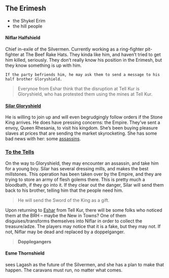 ## The Erimesh
 + the Shykel Erim
 + the hill people

#### Niflar Halfshield

Chief in-exile of the Silvermen. Currently working as a ring-fighter pit-fighter at The Beef Rake Hats. They kinda like him, and haven’t tried to get him killed, seriously. They don’t really know his position in the Erimesh, but they know something is up with him. 
````
If the party befriends him, he may ask them to send a message to his half brother Gloryshield. 
````

> Everynoe from Eshar think that the disruption at Tell Kur is Gloryshield, who has protested them using the mines at Tell Kur.

#### [Silar Gloryshield](/p/silar)

He is willing to join up and will even begrudgingly follow orders if the Stone King arrives. He does have pressing concerns: the Empire. They’ve sent a envoy, Queen Rhesania, to visit his kingdom. She’s been buying pleasure slaves at prices that are sending the market skyrocketing. She has some bad news with her: some [assassins](/f/).

### [To the Tells](/l/tells#kur)

On the way to Gloryshield, they may encounter an assassin, and take him for a young boy. Silar has several dressing mills, and makes the best millstones. This operation has been taken over by the Empire, and they are trying to store an army of flesh golems there. This is pretty much a bloodbath, if they go into it. If they clear out the danger, Silar will send them back to his brother, telling him that the people need him. 

> He will send the Sword of the King as a gift.


Upon returning to [Eshar](/l/the_city) from Tell Kur, there will be some folks who noticed them at the BRH – maybe the New in Towns? One of them disguises/transforms themselves into Niflar in order to collect the treasure/adze. The players may notice that it is a fake, but they may not. If not, Niflar may be dead and replaced by a doppelganger.

> **Dopplegangers**  
#### Esme Thornshield 
sees Lagash as the future of the Silvermen, and she has a plan to make that happen. The caravans must run, no matter what comes.


